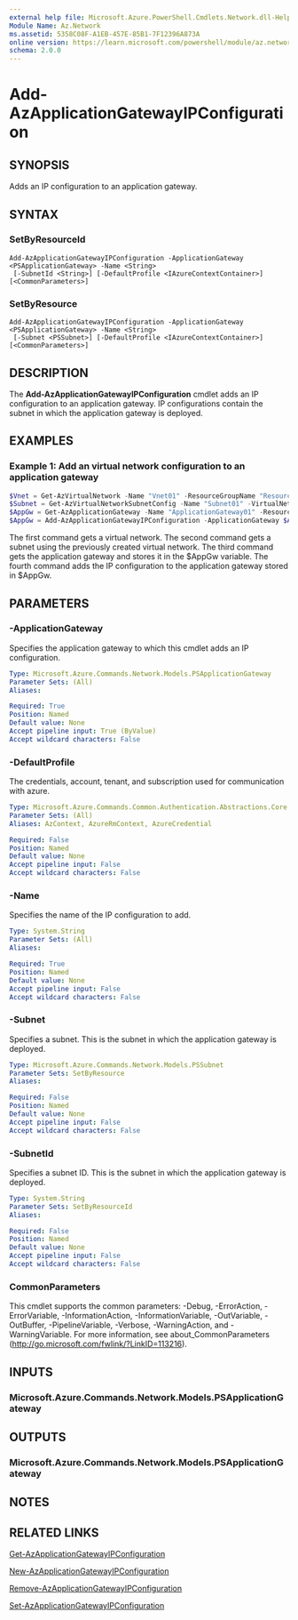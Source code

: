 ```yaml
---
external help file: Microsoft.Azure.PowerShell.Cmdlets.Network.dll-Help.xml
Module Name: Az.Network
ms.assetid: 5358C08F-A1EB-457E-85B1-7F12396A873A
online version: https://learn.microsoft.com/powershell/module/az.network/add-azapplicationgatewayipconfiguration
schema: 2.0.0
---
```


# Add-AzApplicationGatewayIPConfiguration

## SYNOPSIS
Adds an IP configuration to an application gateway.

## SYNTAX

### SetByResourceId
```
Add-AzApplicationGatewayIPConfiguration -ApplicationGateway <PSApplicationGateway> -Name <String>
 [-SubnetId <String>] [-DefaultProfile <IAzureContextContainer>] [<CommonParameters>]
```

### SetByResource
```
Add-AzApplicationGatewayIPConfiguration -ApplicationGateway <PSApplicationGateway> -Name <String>
 [-Subnet <PSSubnet>] [-DefaultProfile <IAzureContextContainer>] [<CommonParameters>]
```

## DESCRIPTION
The **Add-AzApplicationGatewayIPConfiguration** cmdlet adds an IP configuration to an application gateway.
IP configurations contain the subnet in which the application gateway is deployed.

## EXAMPLES

### Example 1: Add an virtual network configuration to an application gateway
```powershell
$Vnet = Get-AzVirtualNetwork -Name "Vnet01" -ResourceGroupName "ResourceGroup01"
$Subnet = Get-AzVirtualNetworkSubnetConfig -Name "Subnet01" -VirtualNetwork $Vnet 
$AppGw = Get-AzApplicationGateway -Name "ApplicationGateway01" -ResourceGroupName "ResourceGroup01"
$AppGw = Add-AzApplicationGatewayIPConfiguration -ApplicationGateway $AppGw -Name "Appgwsubnet01" -Subnet $Subnet
```

The first command gets a virtual network.
The second command gets a subnet using the previously created virtual network.
The third command gets the application gateway and stores it in the $AppGw variable.
The fourth command adds the IP configuration to the application gateway stored in $AppGw.

## PARAMETERS

### -ApplicationGateway
Specifies the application gateway to which this cmdlet adds an IP configuration.

```yaml
Type: Microsoft.Azure.Commands.Network.Models.PSApplicationGateway
Parameter Sets: (All)
Aliases:

Required: True
Position: Named
Default value: None
Accept pipeline input: True (ByValue)
Accept wildcard characters: False
```

### -DefaultProfile
The credentials, account, tenant, and subscription used for communication with azure.

```yaml
Type: Microsoft.Azure.Commands.Common.Authentication.Abstractions.Core.IAzureContextContainer
Parameter Sets: (All)
Aliases: AzContext, AzureRmContext, AzureCredential

Required: False
Position: Named
Default value: None
Accept pipeline input: False
Accept wildcard characters: False
```

### -Name
Specifies the name of the IP configuration to add.

```yaml
Type: System.String
Parameter Sets: (All)
Aliases:

Required: True
Position: Named
Default value: None
Accept pipeline input: False
Accept wildcard characters: False
```

### -Subnet
Specifies a subnet.
This is the subnet in which the application gateway is deployed.

```yaml
Type: Microsoft.Azure.Commands.Network.Models.PSSubnet
Parameter Sets: SetByResource
Aliases:

Required: False
Position: Named
Default value: None
Accept pipeline input: False
Accept wildcard characters: False
```

### -SubnetId
Specifies a subnet ID.
This is the subnet in which the application gateway is deployed.

```yaml
Type: System.String
Parameter Sets: SetByResourceId
Aliases:

Required: False
Position: Named
Default value: None
Accept pipeline input: False
Accept wildcard characters: False
```

### CommonParameters
This cmdlet supports the common parameters: -Debug, -ErrorAction, -ErrorVariable, -InformationAction, -InformationVariable, -OutVariable, -OutBuffer, -PipelineVariable, -Verbose, -WarningAction, and -WarningVariable. For more information, see about_CommonParameters (http://go.microsoft.com/fwlink/?LinkID=113216).

## INPUTS

### Microsoft.Azure.Commands.Network.Models.PSApplicationGateway

## OUTPUTS

### Microsoft.Azure.Commands.Network.Models.PSApplicationGateway

## NOTES

## RELATED LINKS

[Get-AzApplicationGatewayIPConfiguration](./Get-AzApplicationGatewayIPConfiguration.md)

[New-AzApplicationGatewayIPConfiguration](./New-AzApplicationGatewayIPConfiguration.md)

[Remove-AzApplicationGatewayIPConfiguration](./Remove-AzApplicationGatewayIPConfiguration.md)

[Set-AzApplicationGatewayIPConfiguration](./Set-AzApplicationGatewayIPConfiguration.md)


